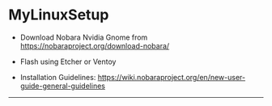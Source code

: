 # MyLinuxSetup

- Download Nobara Nvidia Gnome from https://nobaraproject.org/download-nobara/
  
- Flash using Etcher or Ventoy
- Installation Guidelines: https://wiki.nobaraproject.org/en/new-user-guide-general-guidelines

---

